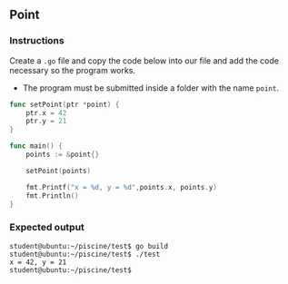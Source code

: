 ## Point

### Instructions

Create a `.go` file and copy the code below into our file
and add the code necessary so the program works.

- The program must be submitted inside a folder with the name `point`.

```go
func setPoint(ptr *point) {
	ptr.x = 42
	ptr.y = 21
}

func main() {
	points := &point{}

	setPoint(points)

	fmt.Printf("x = %d, y = %d",points.x, points.y)
	fmt.Println()
}
```

### Expected output

```console
student@ubuntu:~/piscine/test$ go build
student@ubuntu:~/piscine/test$ ./test
x = 42, y = 21
student@ubuntu:~/piscine/test$
```
